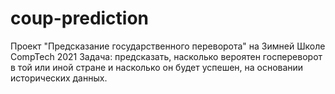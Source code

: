 # coup-prediction
Проект "Предсказание государственного переворота" на Зимней Школе CompTech 2021
Задача: предсказать, насколько вероятен госпереворот в той или иной стране и насколько он будет успешен, на основании исторических данных.
